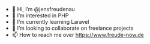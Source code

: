 - 👋 Hi, I’m @jensfreudenau
- 👀 I’m interested in PHP
- 🌱 I’m currently learning Laravel
- 💞️ I’m looking to collaborate on freelance projects
- 📫 How to reach me over https://www.freude-now.de

<!---
jensfreudenau/jensfreudenau is a ✨ special ✨ repository because its `README.md` (this file) appears on your GitHub profile.
You can click the Preview link to take a look at your changes.
--->
